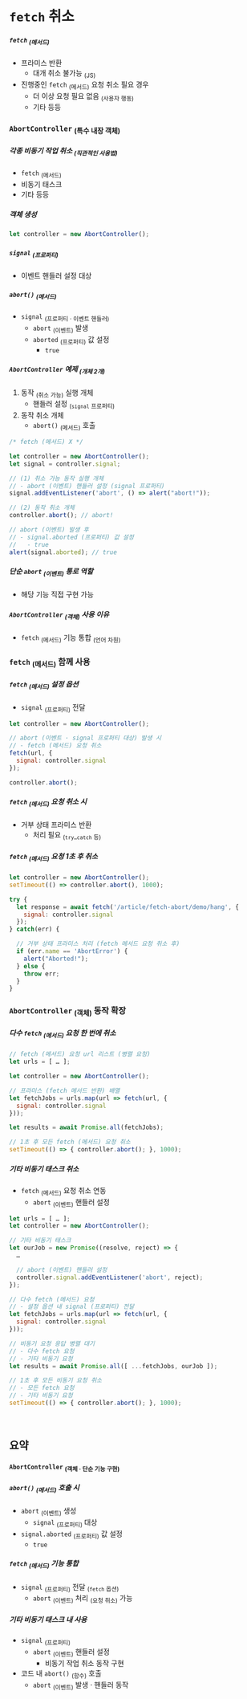`fetch` 취소
===========

##### `fetch` <sub>(메서드)</sub>
- 프라미스 반환
  - 대개 취소 불가능 <sub>(JS)</sub>
- 진행중인 `fetch` <sub>(메서드)</sub> 요청 취소 필요 경우
  - 더 이상 요청 필요 없음 <sub>(사용자 행동)</sub>
  - 기타 등등

### `AbortController` <sub>(특수 내장 객체)</sub>

##### 각종 비동기 작업 취소 <sub>(직관적인 사용법)</sub>
- `fetch` <sub>(메서드)</sub>
- 비동기 태스크
- 기타 등등

##### 객체 생성
```javascript
let controller = new AbortController();
```

##### `signal` <sub>(프로퍼티)</sub>
- 이벤트 핸들러 설정 대상

##### `abort()` <sub>(메서드)</sub>
- `signal` <sub>(프로퍼티 · 이벤트 핸들러)</sub>
  - `abort` <sub>(이벤트)</sub> 발생
  - `aborted` <sub>(프로퍼티)</sub> 값 설정
    - `true`

##### `AbortController` 예제 <sub>(개체 2개)</sub>
1. 동작 <sub>(취소 가능)</sub> 실행 개체
    - 핸들러 설정 <sub>(`signal` 프로퍼티)</sub>
2. 동작 취소 개체
    - `abort()` <sub>(메서드)</sub> 호출
```javascript
/* fetch (메서드) X */

let controller = new AbortController();
let signal = controller.signal;

// (1) 취소 가능 동작 실행 개체
// - abort (이벤트) 핸들러 설정 (signal 프로퍼티)
signal.addEventListener('abort', () => alert("abort!"));

// (2) 동작 취소 개체
controller.abort(); // abort!

// abort (이벤트) 발생 후
// - signal.aborted (프로퍼티) 값 설정
//   - true
alert(signal.aborted); // true
```

##### 단순 `abort` <sub>(이벤트)</sub> 통로 역할
- 해당 기능 직접 구현 가능

##### `AbortController` <sub>(객체)</sub> 사용 이유
- `fetch` <sub>(메서드)</sub> 기능 통합 <sub>(언어 차원)</sub>

### `fetch` <sub>(메서드)</sub> 함께 사용

##### `fetch` <sub>(메서드)</sub> 설정 옵션
- `signal` <sub>(프로퍼티)</sub> 전달
```javascript
let controller = new AbortController();

// abort (이벤트 · signal 프로퍼티 대상) 발생 시
// - fetch (메서드) 요청 취소
fetch(url, {
  signal: controller.signal
});

controller.abort();
```

##### `fetch` <sub>(메서드)</sub> 요청 취소 시
- 거부 상태 프라미스 반환
  - 처리 필요 <sub>(`try…catch` 등)</sub>

##### `fetch` <sub>(메서드)</sub> 요청 1초 후 취소
```javascript
let controller = new AbortController();
setTimeout(() => controller.abort(), 1000);

try {
  let response = await fetch('/article/fetch-abort/demo/hang', {
    signal: controller.signal
  });
} catch(err) {

  // 거부 상태 프라미스 처리 (fetch 메서드 요청 취소 후)
  if (err.name == 'AbortError') {
    alert("Aborted!");
  } else {
    throw err;
  }
}
```

### `AbortController` <sub>(객체)</sub> 동작 확장

##### 다수 `fetch` <sub>(메서드)</sub> 요청 한 번에 취소
```javascript
// fetch (메서드) 요청 url 리스트 (병렬 요청)
let urls = [ … ];

let controller = new AbortController();

// 프라미스 (fetch 메서드 반환) 배열
let fetchJobs = urls.map(url => fetch(url, {
  signal: controller.signal
}));

let results = await Promise.all(fetchJobs);

// 1초 후 모든 fetch (메서드) 요청 취소
setTimeout(() => { controller.abort(); }, 1000);
```

##### 기타 비동기 태스크 취소
- `fetch` <sub>(메서드)</sub> 요청 취소 연동
  - `abort` <sub>(이벤트)</sub> 핸들러 설정
```javascript
let urls = [ … ];
let controller = new AbortController();

// 기타 비동기 태스크
let ourJob = new Promise((resolve, reject) => {
  …

  // abort (이벤트) 핸들러 설정
  controller.signal.addEventListener('abort', reject);
});

// 다수 fetch (메서드) 요청
// - 설정 옵션 내 signal (프로퍼티) 전달
let fetchJobs = urls.map(url => fetch(url, {
  signal: controller.signal
}));

// 비동기 요청 응답 병렬 대기
// - 다수 fetch 요청
// - 기타 비동기 요청
let results = await Promise.all([ ...fetchJobs, ourJob ]);

// 1초 후 모든 비동기 요청 취소
// - 모든 fetch 요청
// - 기타 비동기 요청
setTimeout(() => { controller.abort(); }, 1000);
```

<br />

## 요약

#### `AbortController` <sub>(객체 · 단순 기능 구현)</sub>

##### `abort()` <sub>(메서드)</sub> 호출 시
- `abort` <sub>(이벤트)</sub> 생성
  - `signal` <sub>(프로퍼티)</sub> 대상
- `signal.aborted` <sub>(프로퍼티)</sub> 값 설정
  - `true`

##### `fetch` <sub>(메서드)</sub> 기능 통합
- `signal` <sub>(프로퍼티)</sub> 전달 <sub>(`fetch` 옵션)</sub>
  - `abort` <sub>(이벤트)</sub> 처리 <sub>(요청 취소)</sub> 가능

##### 기타 비동기 태스크 내 사용
- `signal` <sub>(프로퍼티)</sub>
  - `abort` <sub>(이벤트)</sub> 핸들러 설정
    - 비동기 작업 취소 동작 구현
- 코드 내 `abort()` <sub>(함수)</sub> 호출
  - `abort` <sub>(이벤트)</sub> 발생 · 핸들러 동작
